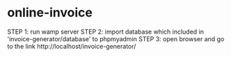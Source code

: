 # online-invoice

STEP 1:
run wamp server
STEP 2:
import database which included in 'invoice-generator/database' to phpmyadmin
STEP 3:
open browser and go to  the link http://localhost/invoice-generator/

